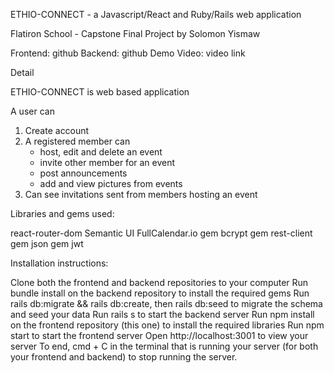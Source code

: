 ETHIO-CONNECT - a Javascript/React and Ruby/Rails web application

Flatiron School - Capstone Final Project by Solomon Yismaw

Frontend: github
Backend: github
Demo Video: video link

Detail

ETHIO-CONNECT is web based application

A user can

1. Create account
2. A registered member can
   - host, edit and delete an event
   - invite other member for an event
   - post announcements
   - add and view pictures from events
3. Can see invitations sent from members hosting an event

Libraries and gems used:

react-router-dom
Semantic UI
FullCalendar.io
gem bcrypt
gem rest-client
gem json
gem jwt

Installation instructions:

Clone both the frontend and backend repositories to your computer
Run bundle install on the backend repository to install the required gems
Run rails db:migrate && rails db:create, then rails db:seed to migrate the schema and seed your data
Run rails s to start the backend server
Run npm install on the frontend repository (this one) to install the required libraries
Run npm start to start the frontend server
Open http://localhost:3001 to view your server
To end, cmd + C in the terminal that is running your server (for both your frontend and backend) to stop running the server.
